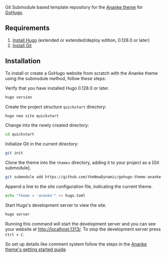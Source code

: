 Git Submodule based template repository for the [Ananke theme](https://github.com/theNewDynamic/gohugo-theme-ananke) for [GoHugo](https://gohugo.io/).

## Requirements

1. [Install Hugo](https://gohugo.io/installation/linux/) (extended or extended/deploy edition, 0.128.0 or later)
2. [Install Git](https://git-scm.com/book/en/v2/Getting-Started-Installing-Git)

## Installation

To install or create a GoHugo website from scratch with the Ananke theme using the submodule method, follow these steps:

Verify that you have installed Hugo 0.128.0 or later.

```bash
hugo version
```

Create the project structure `quickstart` directory:

```bash
hugo new site quickstart
```

Change into the newly created directory:

```bash
cd quickstart
```

Initialize Git in the current directory:

```bash
git init
```

Clone the theme into the `themes` directory, adding it to your project as a [Git submodule].

```bash
git submodule add https://github.com/theNewDynamic/gohugo-theme-ananke.git themes/ananke
```

Append a line to the site configuration file, indicating the current theme.

```bash
echo "theme = 'ananke'" >> hugo.toml
```

Start Hugo's development server to view the site.

```bash
hugo server
```

Running this command will start the development server and you can see your website at <http://localhost:1313/>. To stop the development server press `Ctrl + C`.

So set up details like comment system follow the steps in the [Ananke theme's getting started guide](https://github.com/theNewDynamic/gohugo-theme-ananke#getting-started).
